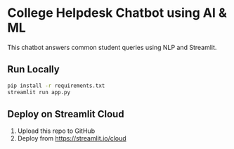 # College Helpdesk Chatbot using AI & ML

This chatbot answers common student queries using NLP and Streamlit.

## Run Locally
```bash
pip install -r requirements.txt
streamlit run app.py
```

## Deploy on Streamlit Cloud
1. Upload this repo to GitHub
2. Deploy from https://streamlit.io/cloud
